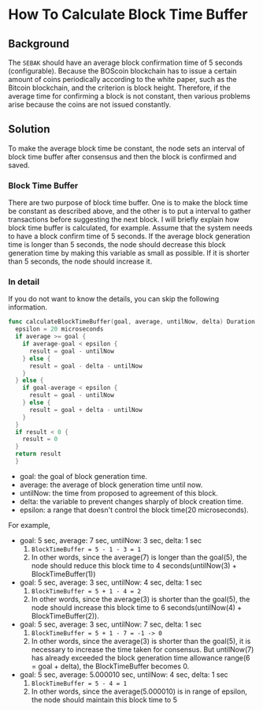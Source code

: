 # How To Calculate Block Time Buffer

## Background
The `SEBAK` should have an average block confirmation time of 5 seconds (configurable). Because the BOScoin blockchain has to issue a certain amount of coins periodically according to the white paper, such as the Bitcoin blockchain, and the criterion is block height. Therefore, if the average time for confirming a block is not constant, then various problems arise because the coins are not issued constantly.

## Solution
To make the average block time be constant, the node sets an interval of block time buffer after consensus and then the block is confirmed and saved.

### Block Time Buffer
There are two purpose of block time buffer. One is to make the block time be constant as described above, and the other is to put a interval to gather transactions before suggesting the next block.
I will briefly explain how block time buffer is calculated, for example.
Assume that the system needs to have a block confirm time of 5 seconds. If the average block generation time is longer than 5 seconds, the node should decrease this block generation time by making this variable as small as possible. If it is shorter than 5 seconds, the node should increase it.

### In detail
If you do not want to know the details, you can skip the following information.
```go
func calculateBlockTimeBuffer(goal, average, untilNow, delta) Duration {
  epsilon = 20 microseconds
  if average >= goal {
    if average-goal < epsilon {
      result = goal - untilNow
    } else {
      result = goal - delta - untilNow
    }
  } else {
    if goal-average < epsilon {
      result = goal - untilNow
    } else {
      result = goal + delta - untilNow
    }
  }
  if result < 0 {
    result = 0
  }
  return result
  }
```
* goal: the goal of block generation time.
* average: the average of block generation time until now.
* untilNow: the time from proposed to agreement of this block.
* delta: the variable to prevent changes sharply of block creation time.
* epsilon: a range that doesn't control the block time(20 microseconds).

For example,
* goal: 5 sec, average: 7 sec, untilNow: 3 sec, delta: 1 sec
   1. `BlockTimeBuffer = 5 - 1 - 3 = 1`
   1. In other words, since the average(7) is longer than the goal(5), the node should reduce this block time to 4 
   seconds(untilNow(3) + BlockTimeBuffer(1))
* goal: 5 sec, average: 3 sec, untilNow: 4 sec, delta: 1 sec
   1. `BlockTimeBuffer = 5 + 1 - 4 = 2`
   1. In other words, since the average(3) is shorter than the goal(5), the node should increase this block time to 6 seconds(untilNow(4) + BlockTimeBuffer(2)).
* goal: 5 sec, average: 3 sec, untilNow: 7 sec, delta: 1 sec
   1. `BlockTimeBuffer = 5 + 1 - 7 = -1 -> 0`
   1. In other words, since the average(3) is shorter than the goal(5), it is necessary to increase the time taken for consensus. But untilNow(7) has already exceeded the block generation time allowance range(6 = goal + delta), the BlockTimeBuffer becomes 0.
* goal: 5 sec, average: 5.000010 sec, untilNow: 4 sec, delta: 1 sec
   1. `BlockTimeBuffer = 5 - 4 = 1`
   1. In other words, since the average(5.000010) is in range of epsilon, the node should maintain this block time to 5
